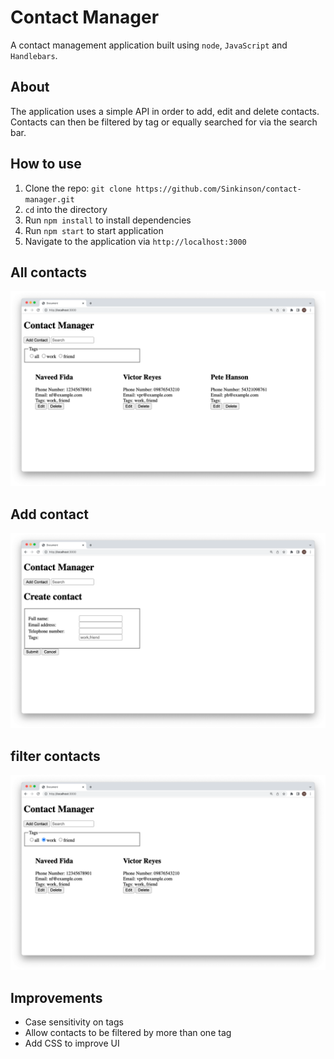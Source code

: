# Contact Manager

A contact management application built using `node`, `JavaScript` and `Handlebars`.

## About

The application uses a simple API in order to add, edit and delete contacts.
Contacts can then be filtered by tag or equally searched for via the search bar.

## How to use

1. Clone the repo: `git clone https://github.com/Sinkinson/contact-manager.git`
2. `cd` into the directory
3. Run `npm install` to install dependencies
4. Run `npm start` to start application
5. Navigate to the application via `http://localhost:3000`

## All contacts

![](public/images/homepage.png)

## Add contact

![](public/images/add-contact.png)

## filter contacts

![](public/images/filter-contacts.png)

## Improvements

- Case sensitivity on tags
- Allow contacts to be filtered by more than one tag
- Add CSS to improve UI
